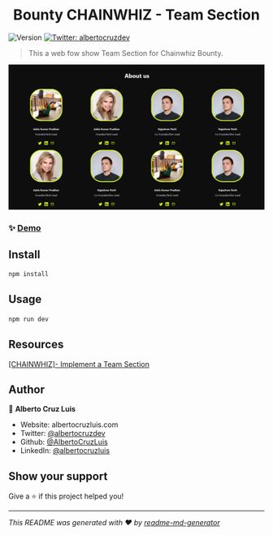 <h1 align="center">Bounty CHAINWHIZ - Team Section</h1>
<p>
  <img alt="Version" src="https://img.shields.io/badge/version-0.1.0-blue.svg?cacheSeconds=2592000" />
  <a href="https://twitter.com/albertocruzdev" target="_blank">
    <img alt="Twitter: albertocruzdev" src="https://img.shields.io/twitter/follow/albertocruzdev.svg?style=social" />
  </a>
</p>

> This a web fow show Team Section for Chainwhiz Bounty.

<a href="https://chainwhiz-bounty-team-section.vercel.app/" target="_blank">
  <img alt="Twitter: albertocruzdev" src="public/data/images/AboutPage.png" />
</a>

### ✨ [Demo](https://chainwhiz-bounty-team-section.vercel.app/)

## Install

```sh
npm install
```

## Usage

```sh
npm run dev
```

## Resources
[[CHAINWHIZ]- Implement a Team Section](https://app.chainwhiz.app/bounty/6241747d6bacaca7f6faa7d6)



## Author

👤 **Alberto Cruz Luis**

* Website: albertocruzluis.com
* Twitter: [@albertocruzdev](https://twitter.com/albertocruzdev)
* Github: [@AlbertoCruzLuis](https://github.com/AlbertoCruzLuis)
* LinkedIn: [@albertocruzluis](https://linkedin.com/in/albertocruzluis)

## Show your support

Give a ⭐️ if this project helped you!

***
_This README was generated with ❤️ by [readme-md-generator](https://github.com/kefranabg/readme-md-generator)_